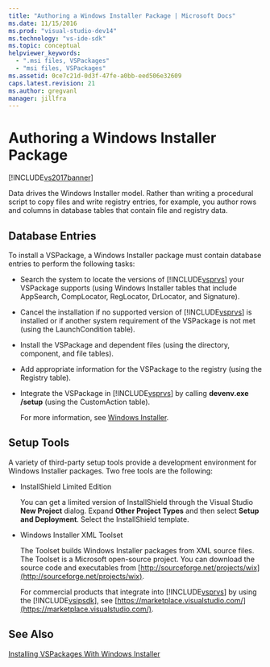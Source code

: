 ```yaml
---
title: "Authoring a Windows Installer Package | Microsoft Docs"
ms.date: 11/15/2016
ms.prod: "visual-studio-dev14"
ms.technology: "vs-ide-sdk"
ms.topic: conceptual
helpviewer_keywords: 
  - ".msi files, VSPackages"
  - "msi files, VSPackages"
ms.assetid: 0ce7c21d-0d3f-47fe-a0bb-eed506e32609
caps.latest.revision: 21
ms.author: gregvanl
manager: jillfra
---
```

# Authoring a Windows Installer Package
[!INCLUDE[vs2017banner](../../includes/vs2017banner.md)]

Data drives the Windows Installer model. Rather than writing a procedural script to copy files and write registry entries, for example, you author rows and columns in database tables that contain file and registry data.  
  
## Database Entries  
 To install a VSPackage, a Windows Installer package must contain database entries to perform the following tasks:  
  
- Search the system to locate the versions of [!INCLUDE[vsprvs](../../includes/vsprvs-md.md)] your VSPackage supports (using Windows Installer tables that include AppSearch, CompLocator, RegLocator, DrLocator, and Signature).  
  
- Cancel the installation if no supported version of [!INCLUDE[vsprvs](../../includes/vsprvs-md.md)] is installed or if another system requirement of the VSPackage is not met (using the LaunchCondition table).  
  
- Install the VSPackage and dependent files (using the directory, component, and file tables).  
  
- Add appropriate information for the VSPackage to the registry (using the Registry table).  
  
- Integrate the VSPackage in [!INCLUDE[vsprvs](../../includes/vsprvs-md.md)] by calling **devenv.exe /setup** (using the CustomAction table).  
  
  For more information, see [Windows Installer](https://msdn.microsoft.com/library/cc185688\(VS.85\).aspx).  
  
## Setup Tools  
 A variety of third-party setup tools provide a development environment for Windows Installer packages. Two free tools are the following:  
  
- InstallShield Limited Edition  
  
   You can get a limited version of InstallShield through the Visual Studio **New Project** dialog. Expand **Other Project Types** and then select **Setup and Deployment**. Select the InstallShield template.  
  
- Windows Installer XML Toolset  
  
   The Toolset builds Windows Installer packages from XML source files. The Toolset is a Microsoft open-source project. You can download the source code and executables from [http://sourceforge.net/projects/wix](http://sourceforge.net/projects/wix).  
  
  For commercial products that integrate into [!INCLUDE[vsprvs](../../includes/vsprvs-md.md)] by using the [!INCLUDE[vsipsdk](../../includes/vsipsdk-md.md)], see [https://marketplace.visualstudio.com/](https://marketplace.visualstudio.com/).  
  
## See Also  
 [Installing VSPackages With Windows Installer](../../extensibility/internals/installing-vspackages-with-windows-installer.md)
